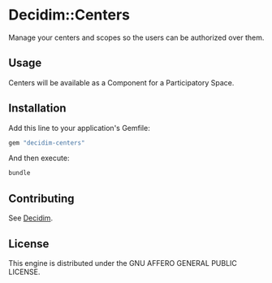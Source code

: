 # Decidim::Centers

Manage your centers and scopes so the users can be authorized over them.

## Usage

Centers will be available as a Component for a Participatory
Space.

## Installation

Add this line to your application's Gemfile:

```ruby
gem "decidim-centers"
```

And then execute:

```bash
bundle
```

## Contributing

See [Decidim](https://github.com/decidim/decidim).

## License

This engine is distributed under the GNU AFFERO GENERAL PUBLIC LICENSE.
